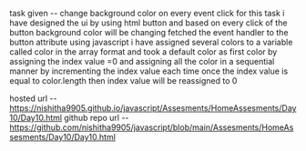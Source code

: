 task given -- change background color on every event click
for this task i have designed the ui by using html button 
and based on every click of the button background color will be changing
fetched the event handler to the button attribute using javascript 
i have assigned several colors to a variable called color in the array format
and took a default color as first color by assigning the index value =0
and assigning all the color in a sequential manner by incrementing the index value each time
once the index value is equal to color.length then index value will be reassigned to 0

hosted url -- https://nishitha9905.github.io/javascript/Assesments/HomeAssesments/Day10/Day10.html
github repo url -- https://github.com/nishitha9905/javascript/blob/main/Assesments/HomeAssesments/Day10/Day10.html